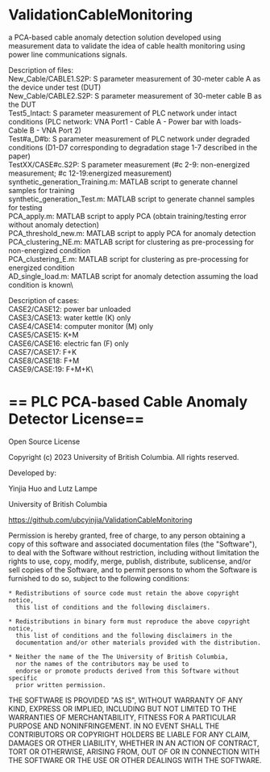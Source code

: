 # ValidationCableMonitoring
a PCA-based cable anomaly detection solution developed using measurement data to validate the idea of cable health monitoring using power line communications signals.

Description of files:\
New_Cable/CABLE1.S2P: S parameter measurement of 30-meter cable A as the device under test (DUT) \
New_Cable/CABLE2.S2P: S parameter measurement of 30-meter cable B as the DUT\
Test5_Intact: S parameter measurement of PLC network under intact conditions (PLC network: VNA Port1 - Cable A - Power bar with loads- Cable B - VNA Port 2)\
Test#a_D#b: S parameter measurement of PLC network under degraded conditions (D1-D7 corresponding to degradation stage 1-7 described in the paper)\
TestXX/CASE#c.S2P: S parameter measurement (#c 2-9: non-energized measurement; #c 12-19:energized measurement)\
synthetic_generation_Training.m: MATLAB script to generate channel samples for training\
synthetic_generation_Test.m: MATLAB script to generate channel samples for testing\
PCA_apply.m: MATLAB script to apply PCA (obtain training/testing error without anomaly detection)\
PCA_threshold_new.m: MATLAB script to apply PCA for anomaly detection\
PCA_clustering_NE.m: MATLAB script for clustering as pre-processing for non-energized condition\
PCA_clustering_E.m: MATLAB script for clustering as pre-processing for energized condition\
AD_single_load.m: MATLAB script for anomaly detection assuming the load condition is known\

Description of cases: \
CASE2/CASE12: power bar unloaded\
CASE3/CASE13: water kettle (K) only\
CASE4/CASE14: computer monitor (M) only\
CASE5/CASE15: K+M\
CASE6/CASE16: electric fan (F) only\
CASE7/CASE17: F+K\
CASE8/CASE18: F+M\
CASE9/CASE:19: F+M+K\

==
PLC PCA-based Cable Anomaly Detector License==
==
Open Source License

Copyright (c) 2023 University of British Columbia.
All rights reserved.

Developed by:

   Yinjia Huo and Lutz Lampe

   University of British Columbia

   https://github.com/ubcyinjia/ValidationCableMonitoring
   
Permission is hereby granted, free of charge, to any person obtaining a copy of
this software and associated documentation files (the "Software"), to deal with
the Software without restriction, including without limitation the rights to
use, copy, modify, merge, publish, distribute, sublicense, and/or sell copies
of the Software, and to permit persons to whom the Software is furnished to do
so, subject to the following conditions:

    * Redistributions of source code must retain the above copyright notice,
      this list of conditions and the following disclaimers.

    * Redistributions in binary form must reproduce the above copyright notice,
      this list of conditions and the following disclaimers in the
      documentation and/or other materials provided with the distribution.

    * Neither the name of the The University of British Columbia,
      nor the names of the contributors may be used to
      endorse or promote products derived from this Software without specific
      prior written permission.

THE SOFTWARE IS PROVIDED "AS IS", WITHOUT WARRANTY OF ANY KIND, EXPRESS OR
IMPLIED, INCLUDING BUT NOT LIMITED TO THE WARRANTIES OF MERCHANTABILITY, FITNESS
FOR A PARTICULAR PURPOSE AND NONINFRINGEMENT.  IN NO EVENT SHALL THE
CONTRIBUTORS OR COPYRIGHT HOLDERS BE LIABLE FOR ANY CLAIM, DAMAGES OR OTHER
LIABILITY, WHETHER IN AN ACTION OF CONTRACT, TORT OR OTHERWISE, ARISING FROM,
OUT OF OR IN CONNECTION WITH THE SOFTWARE OR THE USE OR OTHER DEALINGS WITH THE
SOFTWARE.
